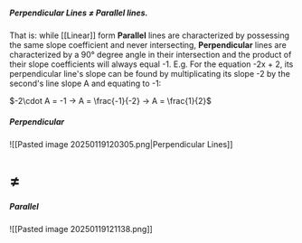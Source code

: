 ##### **Perpendicular** Lines **≠** **Parallel** lines. 

That is: while [[Linear]] form  **Parallel** lines are characterized by possessing the same slope coefficient and never intersecting, **Perpendicular** lines are characterized by a 90° degree angle in their intersection and the product of their slope coefficients will always equal -1.
E.g. For the equation -2x + 2, its perpendicular line's slope can be found by multiplicating its slope -2 by the second's line slope A and equating to -1: 

$-2\cdot A = -1 -> A = \frac{-1}{-2} -> A = \frac{1}{2}$

##### Perpendicular
![[Pasted image 20250119120305.png|Perpendicular Lines]]

# ≠

##### Parallel
![[Pasted image 20250119121138.png]]